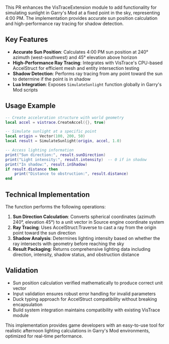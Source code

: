 This PR enhances the VisTraceExtension module to add functionality for simulating sunlight in Garry's Mod at a fixed point in the sky, representing 4:00 PM. The implementation provides accurate sun position calculation and high-performance ray tracing for shadow detection.

## Key Features

- **Accurate Sun Position**: Calculates 4:00 PM sun position at 240° azimuth (west-southwest) and 45° elevation above horizon
- **High-Performance Ray Tracing**: Integrates with VisTrace's CPU-based AccelStruct for efficient mesh and entity intersection testing
- **Shadow Detection**: Performs ray tracing from any point toward the sun to determine if the point is in shadow
- **Lua Integration**: Exposes `SimulateSunlight` function globally in Garry's Mod scripts

## Usage Example

```lua
-- Create acceleration structure with world geometry
local accel = vistrace.CreateAccel({}, true)

-- Simulate sunlight at a specific point
local origin = Vector(100, 200, 50)
local result = SimulateSunlight(origin, accel, 1.0)

-- Access lighting information
print("Sun direction:", result.sunDirection)
print("Light intensity:", result.intensity)  -- 0 if in shadow
print("In shadow:", result.inShadow)
if result.distance then
    print("Distance to obstruction:", result.distance)
end
```

## Technical Implementation

The function performs the following operations:

1. **Sun Direction Calculation**: Converts spherical coordinates (azimuth 240°, elevation 45°) to a unit vector in Source engine coordinate system
2. **Ray Tracing**: Uses AccelStruct:Traverse to cast a ray from the origin point toward the sun direction
3. **Shadow Analysis**: Determines lighting intensity based on whether the ray intersects with geometry before reaching the sky
4. **Result Packaging**: Returns comprehensive lighting data including direction, intensity, shadow status, and obstruction distance

## Validation

- Sun position calculation verified mathematically to produce correct unit vector
- Input validation ensures robust error handling for invalid parameters
- Duck typing approach for AccelStruct compatibility without breaking encapsulation
- Build system integration maintains compatibility with existing VisTrace module

This implementation provides game developers with an easy-to-use tool for realistic afternoon lighting calculations in Garry's Mod environments, optimized for real-time performance.
